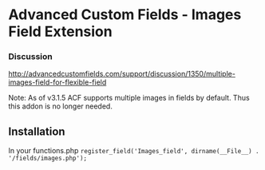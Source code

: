 Advanced Custom Fields - Images Field Extension
==============================================

### Discussion
http://advancedcustomfields.com/support/discussion/1350/multiple-images-field-for-flexible-field

Note: As of v3.1.5 ACF supports multiple images in fields by default. Thus this addon is no longer needed.

Installation
------------

In your functions.php
`register_field('Images_field', dirname(__File__) . '/fields/images.php');`
